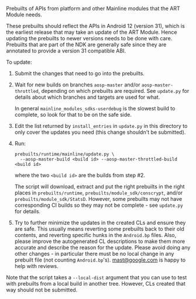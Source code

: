 Prebuilts of APIs from platform and other Mainline modules that the ART Module
needs.

These prebuilts should reflect the APIs in Android 12 (version 31), which is the
earliest release that may take an update of the ART Module. Hence updating the
prebuilts to newer versions needs to be done with care. Prebuilts that are part
of the NDK are generally safe since they are annotated to provide a version 31
compatible ABI.

To update:

1. Submit the changes that need to go into the prebuilts.

2. Wait for new builds on branches `aosp-master` and/or `aosp-master-throttled`,
   depending on which prebuilts are required. See `update.py` for details about
   which branches and targets are used for what.

   In general `mainline_modules_sdks-userdebug` is the slowest build to
   complete, so look for that to be on the safe side.

3. Edit the list returned by `install_entries` in `update.py` in this directory
   to only cover the updates you need (this change shouldn't be submitted).

4. Run:

   ```
   prebuilts/runtime/mainline/update.py \
     --aosp-master-build <build id> --aosp-master-throttled-build <build id>
   ```

   where the two `<build id>` are the builds from step #2.

   The script will download, extract and put the right prebuilts in the right
   places in `prebuilts/runtime`, `prebuilts/module_sdk/conscrypt`, and/or
   `prebuilts/module_sdk/StatsD`. However, some prebuilts may not have
   corresponding CI builds so they may not be complete - see `update.py` for
   details.

5. Try to further minimize the updates in the created CLs and ensure they are
   safe. This usually means reverting some prebuilts back to their old contents,
   and reverting specific hunks in the `Android.bp` files. Also, please improve
   the autogenerated CL descriptions to make them more accurate and describe the
   reason for the update. Please avoid doing any other changes - in particular
   there must be no local change in any prebuilt file (not counting
   `Android.bp`'s). mast@google.com is happy to help with reviews.

Note that the script takes a `--local-dist` argument that you can use to test
with prebuilts from a local build in another tree. However, CLs created that way
should not be submitted.
